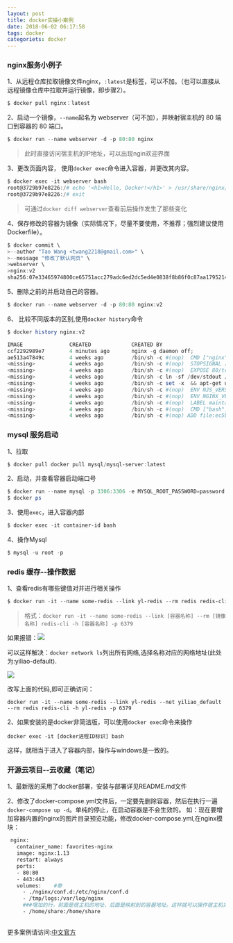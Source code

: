 ```yaml
---
layout: post
title: docker实操小案例
date: 2018-06-02 06:17:58
tags: docker
categoriets: docker
---
```


### nginx服务小例子

1、从远程仓库拉取镜像文件nginx，`:latest`是标签，可以不加。（也可以直接从远程镜像仓库中拉取并运行镜像，即步骤2）。

```powershell
$ docker pull nginx：latest
```

2、启动一个镜像，`--name`起名为 webserver（可不加），并映射宿主机的 80 端口到容器的 80 端口。

```powershell
$ docker run --name webserver -d -p 80:80 nginx
```

>此时直接访问宿主机的IP地址，可以出现ngin欢迎界面

<!-- more -->

3、更改页面内容， 使用`docker exec`命令进入容器，并更改其内容。

```powershell
$ docker exec -it webserver bash 
root@3729b97e8226:/# echo '<h1>Hello, Docker!</h1>' > /usr/share/nginx/html/index.html 
root@3729b97e8226:/# exit
```

>可通过` docker diff webserver `查看前后操作发生了那些变化


4、保存修改的容器为镜像（实际情况下，尽量不要使用，不推荐；强烈建议使用 Dockerfile）。

```powershell
$ docker commit \    
>--author "Tao Wang <twang2218@gmail.com>" \    
>--message "修改了默认网页" \    
>webserver \    
>nginx:v2 
sha256:07e33465974800ce65751acc279adc6ed2dc5ed4e0838f8b86f0c87aa1795214
```

5、删除之前的并启动自己的容器。

```powershell
$ docker run --name webserver -d -p 80:80 nginx:v2
```

6、 比较不同版本的区别,使用`docker history`命令

```powershell
$ docker history nginx:v2

IMAGE               CREATED             CREATED BY                                      SIZE                COMMENT
ccf2292989e7        4 minutes ago       nginx -g daemon off;                            163B                修改了默认网页
ae513a47849c        4 weeks ago         /bin/sh -c #(nop)  CMD ["nginx" "-g" "daemon…   0B                  
<missing>           4 weeks ago         /bin/sh -c #(nop)  STOPSIGNAL [SIGTERM]         0B                  
<missing>           4 weeks ago         /bin/sh -c #(nop)  EXPOSE 80/tcp                0B                  
<missing>           4 weeks ago         /bin/sh -c ln -sf /dev/stdout /var/log/nginx…   22B                 
<missing>           4 weeks ago         /bin/sh -c set -x  && apt-get update  && apt…   53.7MB              
<missing>           4 weeks ago         /bin/sh -c #(nop)  ENV NJS_VERSION=1.13.12.0…   0B                  
<missing>           4 weeks ago         /bin/sh -c #(nop)  ENV NGINX_VERSION=1.13.12…   0B                  
<missing>           4 weeks ago         /bin/sh -c #(nop)  LABEL maintainer=NGINX Do…   0B                  
<missing>           4 weeks ago         /bin/sh -c #(nop)  CMD ["bash"]                 0B                  
<missing>           4 weeks ago         /bin/sh -c #(nop) ADD file:ec5be7eec56a74975…   55.3MB   
```

### mysql 服务启动

1、拉取

```powershell
$ docker pull docker pull mysql/mysql-server:latest
```

2、启动，并查看容器启动端口号

```powershell
$ docker run --name mysql -p 3306:3306 -e MYSQL_ROOT_PASSWORD=password -d mysql/mysql-server:latest  
$ docker ps
```

3、使用`exec`，进入容器内部

```powershell
$ docker exec -it container-id bash
```

4、操作Mysql

```powershell
$ mysql -u root -p
```

### redis 缓存--操作数据

1、查看redis有哪些键值对并进行相关操作

```powershell
$ docker run -it --name some-redis --link yl-redis --rm redis redis-cli -h yl-redis -p 6379
```
>格式：`docker run -it --name some-redis --link [容器名称] --rm [镜像名称] redis-cli -h [容器名称] -p 6379`

如果报错：![](http://p2jr3pegk.bkt.clouddn.com/docker05-1.png)

可以这样解决：`docker network ls`列出所有网络,选择名称对应的网络地址(此处为:yiliao-default).

![](http://p2jr3pegk.bkt.clouddn.com/docker05-2.png)

改写上面的代码,即可正确访问：
```
docker run -it --name some-redis --link yl-redis --net yiliao_default --rm redis redis-cli -h yl-redis -p 6379
```

2、如果安装的是docker非简洁版，可以使用`docker exec`命令来操作
```
docker exec -it [docker进程ID标识] bash
```
这样，就相当于进入了容器内部，操作与windows是一致的。


### 开源云项目--云收藏（笔记）

1、最新版的采用了docker部署，安装与部署详见README.md文件

2、修改了docker-compose.yml文件后，一定要先删除容器，然后在执行一遍`docker-compose up -d`。单纯的停止，在启动容器是不会生效的。
如：现在要增加容器内置的nginx的图片目录预览功能，修改docker-compose.yml,在nginx模块：

```dockerfile
 nginx:
   container_name: favorites-nginx
   image: nginx:1.13
   restart: always
   ports:
   - 80:80
   - 443:443
   volumes:    #劵
     - ./nginx/conf.d:/etc/nginx/conf.d
     - /tmp/logs:/var/log/nginx
     ###增加的行，前面是宿主机的地址，后面是映射到的容器地址。这样就可以操作宿主机实现容器的拷贝
     - /home/share:/home/share
    
```

更多案例请访问:[中文官方](https://docs.docker-cn.com/)





